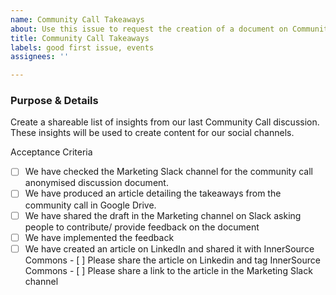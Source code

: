 ```yaml
---
name: Community Call Takeaways
about: Use this issue to request the creation of a document on Community Call takeaways
title: Community Call Takeaways
labels: good first issue, events
assignees: ''

---
```


### Purpose & Details
Create a shareable list of insights from our last Community Call discussion. These insights will be used to create content for our social channels.

Acceptance Criteria
 - [ ] We have checked the Marketing Slack channel for the community call anonymised discussion document.
 - [ ] We have produced an article detailing the takeaways from the community call in Google Drive.
 - [ ] We have shared the draft in the Marketing channel on Slack asking people to contribute/ provide feedback on the document
 - [ ] We have implemented the feedback
 - [ ] We have created an article on LinkedIn and shared it with InnerSource Commons 
        - [ ] Please share the article on Linkedin and tag InnerSource Commons
        - [ ] Please share a link to the article in the Marketing Slack channel
